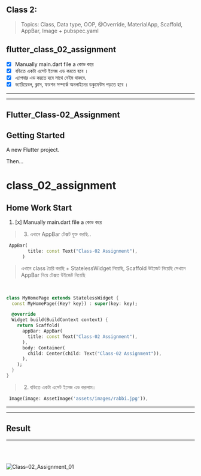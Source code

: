 ## Class 2:

> Topics: Class, Data type, OOP, @Override, MaterialApp, Scaffold, AppBar, Image + pubspec.yaml

## flutter_class_02_assignment

- [x] Manually main.dart file a কোড করে
- [x] বডিতে একটা এসেট ইমেজ এড করতে হবে ।
- [x] এ্যাপবার এড করতে হবে সাথে নেইম থাকবে.
- [x] ভ্যারিয়েবল, ক্লাস, ফাংশন সম্পর্কে অনলাইনের ডকুমেন্টস পড়তে হবে ।

---

---

## Flutter_Class-02_Assignment

## Getting Started

A new Flutter project.

Then...

# class_02_assignment

## Home Work Start

1.  [x] Manually main.dart file a কোড করে

> 3. এখানে AppBar টেক্সট যুক্ত করছি..

```dart
 AppBar(
        title: const Text("Class-02 Assignment"),
      )

```

> এখানে class তৈরি করছি + StatelessWidget নিয়েছি, Scaffold উইজেট নিয়েছি সেখানে AppBar নিয়ে টেক্সত উইজেট নিয়েছি

‌‌

```dart
class MyHomePage extends StatelessWidget {
  const MyHomePage({Key? key}) : super(key: key);

  @override
  Widget build(BuildContext context) {
    return Scaffold(
      appBar: AppBar(
        title: const Text("Class-02 Assignment"),
      ),
      body: Container(
        child: Center(child: Text("Class-02 Assignment")),
      ),
    );
  }
}
```

> 2. বডিতে একটা এসেট ইমেজ এড করলাম।

```dart
 Image(image: AssetImage('assets/images/rabbi.jpg')),
```

---

---

## Result

---

<br><br>

![Class-02_Assignment_01](https://user-images.githubusercontent.com/86506002/184548811-647d7f26-3826-4bd9-968c-2b6cac41b17c.jpg)
